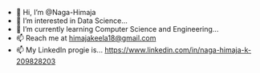 - 👋 Hi, I’m @Naga-Himaja
- 👀 I’m interested in Data Science...
- 🌱 I’m currently learning Computer Science and Engineering...
- 📫 Reach me at himajakeela18@gmail.com
- 📫  My LinkedIn progie is... https://www.linkedin.com/in/naga-himaja-k-209828203
<!---
Naga-Himaja/Naga-Himaja is a ✨ special ✨ repository because its `README.md` (this file) appears on your GitHub profile.
You can click the Preview link to take a look at your changes.
--->
